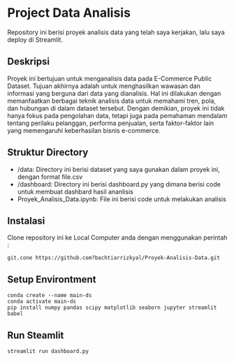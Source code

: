 # Project Data Analisis
Repository ini berisi proyek analisis data yang telah saya kerjakan, lalu saya deploy di Streamlit.
## Deskripsi
Proyek ini bertujuan untuk menganalisis data pada E-Commerce Public Dataset. Tujuan akhirnya adalah untuk menghasilkan wawasan dan informasi yang berguna dari data yang dianalisis. Hal ini dilakukan dengan memanfaatkan berbagai teknik analisis data untuk memahami tren, pola, dan hubungan di dalam dataset tersebut. Dengan demikian, proyek ini tidak hanya fokus pada pengolahan data, tetapi juga pada pemahaman mendalam tentang perilaku pelanggan, performa penjualan, serta faktor-faktor lain yang memengaruhi keberhasilan bisnis e-commerce.
## Struktur Directory
- /data: Directory ini berisi dataset yang saya gunakan dalam proyek ini, dengan format file.csv
- /dashboard: Directory ini berisi dashboard.py yang dimana berisi code untuk membuat dashbard hasil ananlisis
- Proyek_Analisis_Data.ipynb: File ini berisi code untuk melakukan analisis
## Instalasi
Clone repository ini ke Local Computer anda dengan menggunakan perintah :
```
git.cone https://github.com?bachtiarrizkyal/Proyek-Analisis-Data.git
```
## Setup Environtment
```
conda create --name main-ds
conda activate main-ds
pip install numpy pandas scipy matplotlib seaborn jupyter streamlit babel
```
## Run Steamlit
```
streamlit run dashboard.py
```
